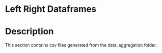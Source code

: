 # Left Right Dataframes

# Description 

This section contains csv files generated from the data_aggregation folder.
